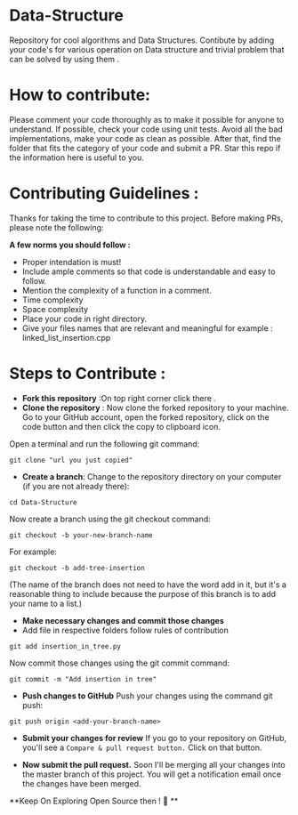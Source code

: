 # Data-Structure
Repository for cool algorithms and Data Structures. Contibute  by adding your code's for various operation on Data structure and trivial problem that can be solved by using them .

# How to contribute:
Please comment your code thoroughly as to make it possible for anyone to understand. If possible, check your code using unit tests. Avoid all the bad implementations, make your code as clean as possible. After that, find the folder that fits the category of your code and submit a PR. Star this repo if the information here is useful to you.

# Contributing Guidelines :
Thanks for taking the time to contribute to this project. Before making PRs, please note the following:

**A few norms you should follow :**
- Proper intendation is must!
- Include ample comments so that code is understandable and easy to follow.
- Mention the complexity of a function in a comment.
- Time complexity 
- Space complexity 
- Place your code in right directory.
- Give your files names that are relevant and meaningful for example : linked_list_insertion.cpp 

# Steps to Contribute :

- **Fork this repository** :On top right corner click there .
- **Clone the repository** : Now clone the forked repository to your machine. Go to your GitHub account, open the forked repository, click on the code button and then click the copy to clipboard icon.

Open a terminal and run the following git command:
```
git clone "url you just copied"
```
- **Create a branch**:
Change to the repository directory on your computer (if you are not already there):
```
cd Data-Structure
```
Now create a branch using the git checkout command:
```
git checkout -b your-new-branch-name
```
For example:
```
git checkout -b add-tree-insertion
```
(The name of the branch does not need to have the word add in it, but it's a reasonable thing to include because the purpose of this branch is to add your name to a list.)

- **Make necessary changes and commit those changes**
- Add file in respective folders follow rules of contribution
```
git add insertion_in_tree.py
```
Now commit those changes using the git commit command:
```
git commit -m "Add insertion in tree"
```

- **Push changes to GitHub**
Push your changes using the command git push:
```
git push origin <add-your-branch-name>
```
  
- **Submit your changes for review**
If you go to your repository on GitHub, you'll see a ```Compare & pull request button.``` Click on that button.

- **Now submit the pull request.**
Soon I'll be merging all your changes into the master branch of this project. You will get a notification email once the changes have been merged.



**Keep On Exploring Open Source then ! :purple_heart: **
